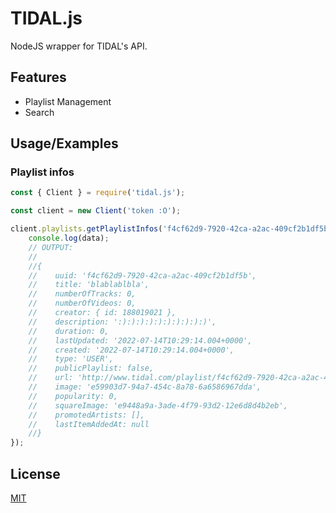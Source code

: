 
# TIDAL.js

NodeJS wrapper for TIDAL's API.


## Features

- Playlist Management
- Search


## Usage/Examples

### Playlist infos
```javascript
const { Client } = require('tidal.js');

const client = new Client('token :O');

client.playlists.getPlaylistInfos('f4cf62d9-7920-42ca-a2ac-409cf2b1df5b').then(data => {
    console.log(data);
    // OUTPUT:
    //
    //{
    //    uuid: 'f4cf62d9-7920-42ca-a2ac-409cf2b1df5b',
    //    title: 'blablablbla',
    //    numberOfTracks: 0,
    //    numberOfVideos: 0,
    //    creator: { id: 188019021 },
    //    description: ':):):):):):):):):):)',
    //    duration: 0,
    //    lastUpdated: '2022-07-14T10:29:14.004+0000',
    //    created: '2022-07-14T10:29:14.004+0000',
    //    type: 'USER',
    //    publicPlaylist: false,
    //    url: 'http://www.tidal.com/playlist/f4cf62d9-7920-42ca-a2ac-409cf2b1df5b',
    //    image: 'e59903d7-94a7-454c-8a78-6a6586967dda',
    //    popularity: 0,
    //    squareImage: 'e9448a9a-3ade-4f79-93d2-12e6d8d4b2eb',
    //    promotedArtists: [],
    //    lastItemAddedAt: null
    //}
});
```


## License

[MIT](https://choosealicense.com/licenses/mit/)


